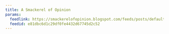 ```yaml
---
title: A Smackerel of Opinion
params:
  feedlink: https://smackerelofopinion.blogspot.com/feeds/posts/default?alt=rss
  feedid: e81dbc6d1c29df0fe4432d67745d2c52
---
```

